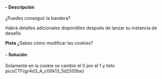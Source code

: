 #### - **Descripción** 
¿Puedes conseguir la bandera?

Habrá detalles adicionales disponibles después de lanzar su instancia de desafío.

**Pista**
¿Sabes cómo modificar las cookies?
#### - **Solución** 
Solamente en la cookie se cambio el 0 por el 1 y listo 
picoCTF{gr4d3_A_c00k13_5d2505be}